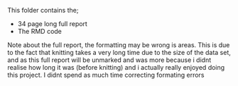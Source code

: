 This folder contains the;
  - 34 page long full report
  - The RMD code

Note about the full report, the formatting may be wrong is areas. This is due to the fact that knitting takes a very long time due to the size of the data set, and as this full report will be unmarked and was more because i didnt realise how long it was (before knitting) and i actually really enjoyed doing this project. I didnt spend as much time correcting formating errors
